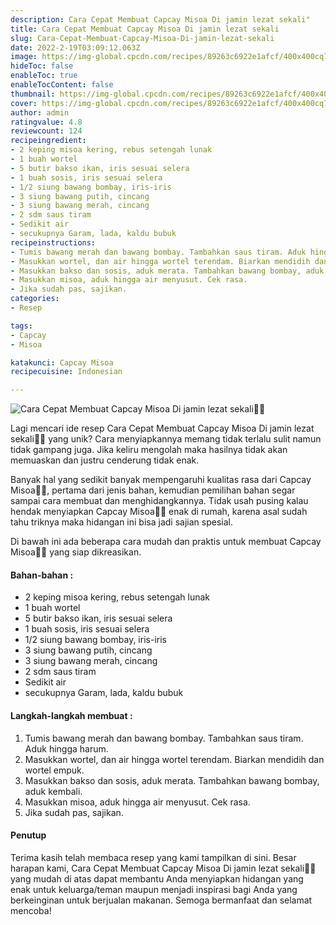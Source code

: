 ```yaml
---
description: Cara Cepat Membuat Capcay Misoa Di jamin lezat sekali"
title: Cara Cepat Membuat Capcay Misoa Di jamin lezat sekali
slug: Cara-Cepat-Membuat-Capcay-Misoa-Di-jamin-lezat-sekali
date: 2022-2-19T03:09:12.063Z
image: https://img-global.cpcdn.com/recipes/89263c6922e1afcf/400x400cq70/photo.jpg
hideToc: false
enableToc: true
enableTocContent: false
thumbnail: https://img-global.cpcdn.com/recipes/89263c6922e1afcf/400x400cq70/photo.jpg
cover: https://img-global.cpcdn.com/recipes/89263c6922e1afcf/400x400cq70/photo.jpg
author: admin
ratingvalue: 4.8
reviewcount: 124
recipeingredient:
- 2 keping misoa kering, rebus setengah lunak
- 1 buah wortel
- 5 butir bakso ikan, iris sesuai selera
- 1 buah sosis, iris sesuai selera
- 1/2 siung bawang bombay, iris-iris
- 3 siung bawang putih, cincang
- 3 siung bawang merah, cincang
- 2 sdm saus tiram
- Sedikit air
- secukupnya Garam, lada, kaldu bubuk
recipeinstructions:
- Tumis bawang merah dan bawang bombay. Tambahkan saus tiram. Aduk hingga harum.
- Masukkan wortel, dan air hingga wortel terendam. Biarkan mendidih dan wortel empuk.
- Masukkan bakso dan sosis, aduk merata. Tambahkan bawang bombay, aduk kembali.
- Masukkan misoa, aduk hingga air menyusut. Cek rasa.
- Jika sudah pas, sajikan.
categories:
- Resep

tags:
- Capcay
- Misoa

katakunci: Capcay Misoa
recipecuisine: Indonesian

---
```


![Cara Cepat Membuat Capcay Misoa Di jamin lezat sekali👩‍🍳](https://img-global.cpcdn.com/recipes/89263c6922e1afcf/400x400cq70/photo.jpg)

Lagi mencari ide resep Cara Cepat Membuat Capcay Misoa Di jamin lezat sekali👩‍🍳 yang unik? Cara menyiapkannya memang tidak terlalu sulit namun tidak gampang juga. Jika keliru mengolah maka hasilnya tidak akan memuaskan dan justru cenderung tidak enak.

Banyak hal yang sedikit banyak mempengaruhi kualitas rasa dari Capcay Misoa👩‍🍳, pertama dari jenis bahan, kemudian pemilihan bahan segar sampai cara membuat dan menghidangkannya. Tidak usah pusing kalau hendak menyiapkan Capcay Misoa👩‍🍳 enak di rumah, karena asal sudah tahu triknya maka hidangan ini bisa jadi sajian spesial.

Di bawah ini ada beberapa cara mudah dan praktis untuk membuat Capcay Misoa👩‍🍳 yang siap dikreasikan.

<!--inarticleads1-->

#### Bahan-bahan :

- 2 keping misoa kering, rebus setengah lunak
- 1 buah wortel
- 5 butir bakso ikan, iris sesuai selera
- 1 buah sosis, iris sesuai selera
- 1/2 siung bawang bombay, iris-iris
- 3 siung bawang putih, cincang
- 3 siung bawang merah, cincang
- 2 sdm saus tiram
- Sedikit air
- secukupnya Garam, lada, kaldu bubuk

<!--inarticleads2-->

#### Langkah-langkah membuat :

1. Tumis bawang merah dan bawang bombay. Tambahkan saus tiram. Aduk hingga harum.
1. Masukkan wortel, dan air hingga wortel terendam. Biarkan mendidih dan wortel empuk.
1. Masukkan bakso dan sosis, aduk merata. Tambahkan bawang bombay, aduk kembali.
1. Masukkan misoa, aduk hingga air menyusut. Cek rasa.
1. Jika sudah pas, sajikan.

#### Penutup

Terima kasih telah membaca resep yang kami tampilkan di sini. Besar harapan kami, Cara Cepat Membuat Capcay Misoa Di jamin lezat sekali👩‍🍳 yang mudah di atas dapat membantu Anda menyiapkan hidangan yang enak untuk keluarga/teman maupun menjadi inspirasi bagi Anda yang berkeinginan untuk berjualan makanan. Semoga bermanfaat dan selamat mencoba!